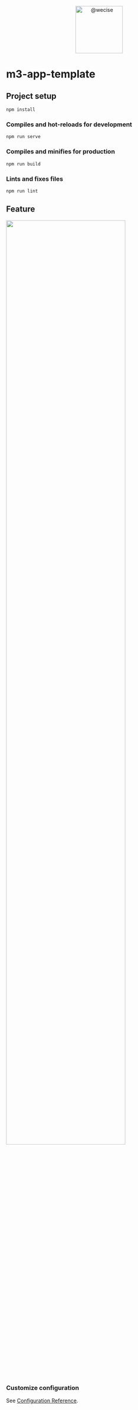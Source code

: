 <p align="center">
<img class="avatar avatar-user" height="128" width="128" alt="@wecise" src="https://avatars.githubusercontent.com/u/58409973?s=88&amp;u=ca03bd3f6931f823130d74c02ee2ec372fb8b35a&amp;v=4">
</p>

# m3-app-template

## Project setup
```
npm install
```

### Compiles and hot-reloads for development
```
npm run serve
```

### Compiles and minifies for production
```
npm run build
```

### Lints and fixes files
```
npm run lint
```

## Feature


<img src="http://doc.wecise.com:8089/%E4%BA%A7%E5%93%81%E6%96%87%E6%A1%A3/%E6%95%B0%E6%8D%AE%E5%B9%B3%E5%8F%B0/assets/development/截屏2021-04-27 下午8.26.45.png" style="width:80%;" />


### Customize configuration
See [Configuration Reference](https://cli.vuejs.org/config/).
